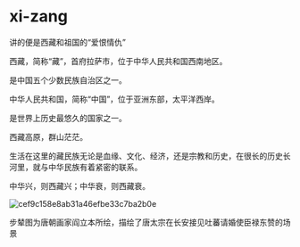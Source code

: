 # xi-zang
讲的便是西藏和祖国的“爱恨情仇”

西藏，简称“藏”，首府拉萨市，位于中华人民共和国西南地区。

是中国五个少数民族自治区之一。

中华人民共和国，简称“中国”，位于亚洲东部，太平洋西岸。

是世界上历史最悠久的国家之一。

西藏高原，群山茫茫。

生活在这里的藏民族无论是血缘、文化、经济，还是宗教和历史，在很长的历史长河里，就与中华民族有着紧密的联系。

中华兴，则西藏兴；中华衰，则西藏衰。

![cef9c158e8ab31a46efbe33c7ba2b0e](https://user-images.githubusercontent.com/108856725/178891342-c46af943-9b75-49a8-b71c-d98370e9b987.jpg)

步辇图为唐朝画家阎立本所绘，描绘了唐太宗在长安接见吐蕃请婚使臣禄东赞的场景
